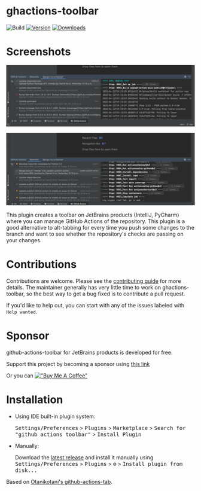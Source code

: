 ghactions-toolbar
===============================

![Build](https://github.com/dsoftwareinc/ghactions-toolbar/workflows/Build/badge.svg)
[![Version](https://img.shields.io/jetbrains/plugin/v/com.dsoftware.ghtoolbar.svg)](https://plugins.jetbrains.com/plugin/19347-github-actions-toolbar)
[![Downloads](https://img.shields.io/jetbrains/plugin/d/com.dsoftware.ghtoolbar.svg)](https://plugins.jetbrains.com/plugin/19347-github-actions-toolbar)

# Screenshots
![](docs/snapshot.png)

![](docs/snapshot2.png)


<!-- Plugin description -->
This plugin creates a toolbar on JetBrains products (IntelliJ, PyCharm) where you 
can manage GitHub Actions of the repository.
This plugin is a good alternative to alt-tabbing for every time you push 
some changes to the branch and want to see whether the repository's checks 
are passing on your changes.


# Contributions
Contributions are welcome. Please see the
[contributing guide](https://github.com/dsoftwareinc/ghactions-toolbar//blob/master/.github/CONTRIBUTING.md) for more details.
The maintainer generally has very little time to work on ghactions-toolbar, so the
best way to get a bug fixed is to contribute a pull request.

If you'd like to help out, you can start with any of the issues
labeled with `Help wanted`.

# Sponsor
github-actions-toolbar for JetBrains products is developed for free.

Support this project by becoming a sponsor using [this link](https://github.com/sponsors/cunla)

Or you can [!["Buy Me A Coffee"](https://www.buymeacoffee.com/assets/img/custom_images/orange_img.png)](https://buymeacoffee.com/danielmoran)


# Installation

- Using IDE built-in plugin system:

  <kbd>Settings/Preferences</kbd> >
  <kbd>Plugins</kbd> >
  <kbd>Marketplace</kbd> >
  <kbd>Search for "github actions toolbar"</kbd> >
  <kbd>Install Plugin</kbd>

- Manually:

  Download the [latest release](https://github.com/dsoftwareinc/ghactions-toolbar/releases/latest) and install it manually using
  <kbd>Settings/Preferences</kbd> > <kbd>Plugins</kbd> > <kbd>⚙️</kbd> > <kbd>Install plugin from disk...</kbd>


<!-- Plugin description end -->

Based on [Otanikotani's github-actions-tab](https://github.com/Otanikotani/view-github-actions-idea-plugin).
